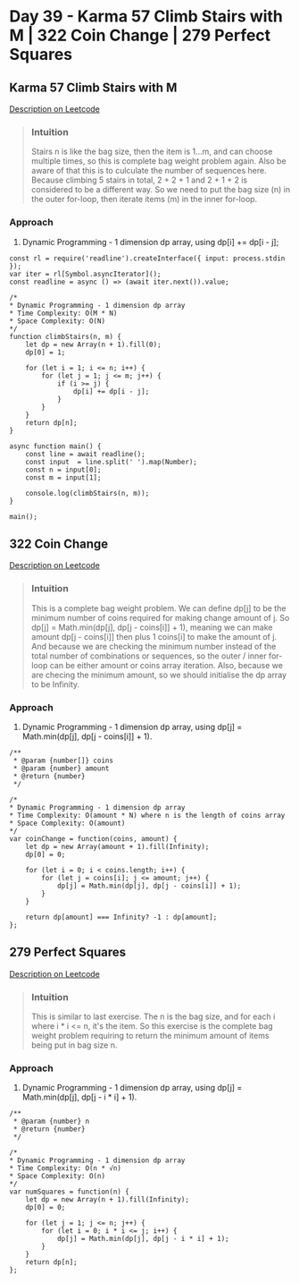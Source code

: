 # Day 39 - Karma 57 Climb Stairs with M | 322 Coin Change | 279 Perfect Squares

## Karma 57 Climb Stairs with M
[Description on Leetcode](https://kamacoder.com/problempage.php?pid=1067)

> ### Intuition
> Stairs n is like the bag size, then the item is 1...m, and can choose multiple times, so this is complete bag weight problem again.
> Also be aware of that this is to culculate the number of sequences here. Because climbing 5 stairs in total, 2 + 2 + 1 and 2 + 1 + 2 is considered to be a different way. So we need to put the bag size (n) in the outer for-loop, then iterate items (m) in the inner for-loop.
 
### Approach
1. Dynamic Programming - 1 dimension dp array, using dp[i] += dp[i - j];

```
const rl = require('readline').createInterface({ input: process.stdin });
var iter = rl[Symbol.asyncIterator]();
const readline = async () => (await iter.next()).value;

/*
* Dynamic Programming - 1 dimension dp array
* Time Complexity: O(M * N)
* Space Complexity: O(N)
*/
function climbStairs(n, m) {
    let dp = new Array(n + 1).fill(0);
    dp[0] = 1;
    
    for (let i = 1; i <= n; i++) {
        for (let j = 1; j <= m; j++) {
            if (i >= j) {
                dp[i] += dp[i - j];
            }
        }
    }
    return dp[n];
}

async function main() {
    const line = await readline();
    const input  = line.split(' ').map(Number);
    const n = input[0];
    const m = input[1];
    
    console.log(climbStairs(n, m));
}

main();
```


## 322 Coin Change
[Description on Leetcode](https://leetcode.com/problems/coin-change/description/)

> ### Intuition
> This is a complete bag weight problem. We can define dp[j] to be the minimum number of coins required for making change amount of j. So dp[j] = Math.min(dp[j], dp[j - coins[i]] + 1), meaning we can make amount dp[j - coins[i]] then plus 1 coins[i] to make the amount of j. And because we are checking the minimum number instead of the total number of combinations or sequences, so the outer / inner for-loop can be either amount or coins array iteration.
> Also, because we are checing the minimum amount, so we should initialise the dp array to be Infinity.

### Approach
1. Dynamic Programming - 1 dimension dp array, using dp[j] = Math.min(dp[j], dp[j - coins[i]] + 1).

```
/**
 * @param {number[]} coins
 * @param {number} amount
 * @return {number}
 */

/*
* Dynamic Programming - 1 dimension dp array
* Time Complexity: O(amount * N) where n is the length of coins array
* Space Complexity: O(amount)
*/
var coinChange = function(coins, amount) {
    let dp = new Array(amount + 1).fill(Infinity);
    dp[0] = 0;

    for (let i = 0; i < coins.length; i++) {
        for (let j = coins[i]; j <= amount; j++) {
            dp[j] = Math.min(dp[j], dp[j - coins[i]] + 1);
        }
    }

    return dp[amount] === Infinity? -1 : dp[amount];
};
```


## 279 Perfect Squares
[Description on Leetcode](https://leetcode.com/problems/perfect-squares/description/)

> ### Intuition
> This is similar to last exercise. The n is the bag size, and for each i where i * i <= n, it's the item. So this exercise is the complete bag weight problem requiring to return the minimum amount of items being put in bag size n.

### Approach
1. Dynamic Programming - 1 dimension dp array, using dp[j] = Math.min(dp[j], dp[j - i * i] + 1).

```
/**
 * @param {number} n
 * @return {number}
 */

/*
* Dynamic Programming - 1 dimension dp array
* Time Complexity: O(n * √n)
* Space Complexity: O(n)
*/
var numSquares = function(n) {
    let dp = new Array(n + 1).fill(Infinity);
    dp[0] = 0;

    for (let j = 1; j <= n; j++) {
        for (let i = 0; i * i <= j; i++) {
            dp[j] = Math.min(dp[j], dp[j - i * i] + 1);
        }
    }
    return dp[n];
};
```
